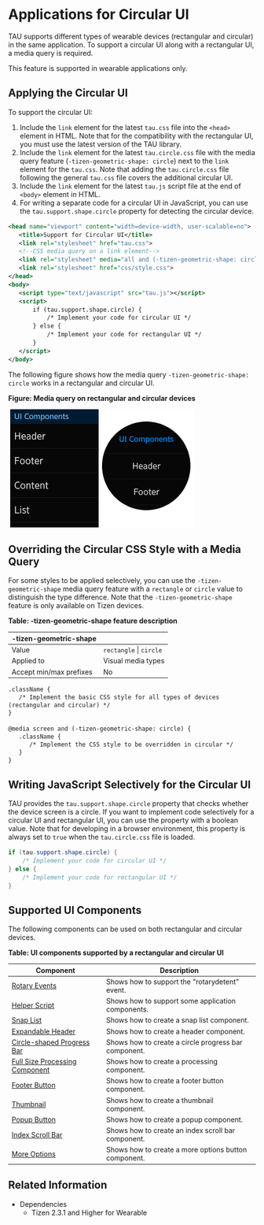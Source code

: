 # Applications for Circular UI

TAU supports different types of wearable devices (rectangular and circular) in the same application. To support a circular UI along with a rectangular UI, a media query is required.

This feature is supported in wearable applications only.

## Applying the Circular UI

To support the circular UI:

1. Include the `link` element for the latest `tau.css` file into the `<head>` element in HTML. Note that for the compatibility with the rectangular UI, you must use the latest version of the TAU library.
2. Include the `link` element for the latest `tau.circle.css` file with the media query feature (`-tizen-geometric-shape: circle`) next to the `link` element for the `tau.css`. Note that adding the `tau.circle.css` file following the general `tau.css` file covers the additional circular UI.
3. Include the `link` element for the latest `tau.js` script file at the end of `<body>` element in HTML.
4. For writing a separate code for a circular UI in JavaScript, you can use the `tau.support.shape.circle` property for detecting the circular device.

```xml
<head name="viewport" content="width=device-width, user-scalable=no">
   <title>Support for Circular UI</title>
   <link rel="stylesheet" href="tau.css">
   <!--CSS media query on a link element-->
   <link rel="stylesheet" media="all and (-tizen-geometric-shape: circle)" href="tau.circle.css">
   <link rel="stylesheet" href="css/style.css">
</head>
<body>
   <script type="text/javascript" src="tau.js"></script>
   <script>
       if (tau.support.shape.circle) {
           /* Implement your code for circular UI */
       } else {
           /* Implement your code for rectangular UI */
       }
   </script>
</body>
```

The following figure shows how the media query `-tizen-geometric-shape: circle` works in a rectangular and circular UI.

**Figure: Media query on rectangular and circular devices**

​	![Media query on rectangular and circular devices](./media/circular_support.png)

## Overriding the Circular CSS Style with a Media Query

For some styles to be applied selectively, you can use the `-tizen-geometric-shape` media query feature with a `rectangle` or `circle` value to distinguish the type difference. Note that the `-tizen-geometric-shape` feature is only available on Tizen devices.

**Table: -tizen-geometric-shape feature description**

| -tizen-geometric-shape  |                        |
| ----------------------- | ---------------------- |
| Value                   | `rectangle`  &verbar;  `circle` |
| Applied to              | Visual media types     |
| Accept min/max prefixes | No                     |

```
.className {
   /* Implement the basic CSS style for all types of devices (rectangular and circular) */
}

@media screen and (-tizen-geometric-shape: circle) {
   .className {
      /* Implement the CSS style to be overridden in circular */
   }
}
```

## Writing JavaScript Selectively for the Circular UI

TAU provides the `tau.support.shape.circle` property that checks whether the device screen is a circle. If you want to implement code selectively for a circular UI and rectangular UI, you can use the property with a boolean value. Note that for developing in a browser environment, this property is always set to `true` when the `tau.circle.css` file is loaded.

```csharp
if (tau.support.shape.circle) {
    /* Implement your code for circular UI */
} else {
    /* Implement your code for rectangular UI */
}
```

## Supported UI Components

The following components can be used on both rectangular and circular devices.

**Table: UI components supported by a rectangular and circular UI**

| Component                                | Description                              |
| ---------------------------------------- | ---------------------------------------- |
| [Rotary Events](./ui/tau/tau-rotary-ww.md) | Shows how to support the "rotarydetent" event. |
| [Helper Script](./ui/tau/helper-ww.md) | Shows how to support some application components. |
| [Snap List](./ui/tau/list-ww.md) | Shows how to create a snap list component. |
| [Expandable Header](./ui/tau/header-ww.md) | Shows how to create a header component.  |
| [Circle-shaped Progress Bar](./ui/tau/circle-progressbar-ww.md) | Shows how to create a circle progress bar component. |
| [Full Size Processing Component](./ui/tau/processing-ww.md) | Shows how to create a processing component. |
| [Footer Button](./ui/tau/footerbutton-ww.md) | Shows how to create a footer button component. |
| [Thumbnail](./ui/tau/thumbnail-ww.md) | Shows how to create a thumbnail component. |
| [Popup Button](./ui/tau/popup-ww.md) | Shows how to create a popup component.   |
| [Index Scroll Bar](./ui/tau/indexscrollbar-ww.md) | Shows how to create an index scroll bar component. |
| [More Options](./ui/tau/moreoptions-ww.md) | Shows how to create a more options button component. |

## Related Information
* Dependencies
  - Tizen 2.3.1 and Higher for Wearable
